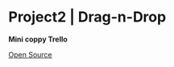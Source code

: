 # Project2 | Drag-n-Drop

**Mini coppy Trello**

[Open Source](https://xzalexzx.github.io/02-Drag-n-Drop/)
